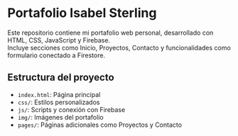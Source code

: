 # Portafolio Isabel Sterling

Este repositorio contiene mi portafolio web personal, desarrollado con HTML, CSS, JavaScript y Firebase.  
Incluye secciones como Inicio, Proyectos, Contacto y funcionalidades como formulario conectado a Firestore.

## Estructura del proyecto
- `index.html`: Página principal
- `css/`: Estilos personalizados
- `js/`: Scripts y conexión con Firebase
- `img/`: Imágenes del portafolio
- `pages/`: Páginas adicionales como Proyectos y Contacto
